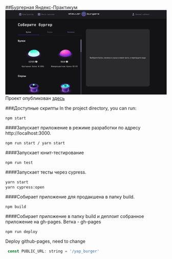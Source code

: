 ##Бургерная Яндекс-Практикум 
![скрин](./public/preview.png)
Проект опубликован [здесь](https://l13912.github.io/yap_burger/)

###Доступные скрипты
In the project directory, you can run:
```
npm start
```

####Запускает приложение в режиме разработки по адресу http://localhost:3000.
```
npm run start / yarn start
```

####Запускает юнит-тестирование
```
npm run test
```

####Запускает тесты через cypress.
```
yarn start
yarn cypress:open
```

####Собирает приложение для продакшена в папку build.
```
npm build
```

####Собирает приложение в папку build и деплоит собранное приложение на gh-pages.
Ветка - gh-pages
```
npm run deploy
```
Deploy github-pages, need to change
```js
 const PUBLIC_URL: string = '/yap_burger'
```
